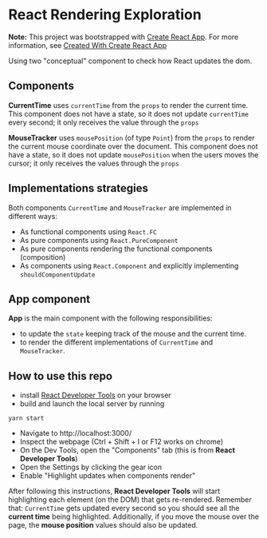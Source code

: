 # React Rendering Exploration

**Note:** This project was bootstrapped with [Create React App](https://github.com/facebook/create-react-app). For more information, see [Created With Create React App](./created-with-create-react-app.md)

Using two "conceptual" component to check how React updates the dom.

## Components

**CurrentTime** uses `currentTime` from the `props` to render the current time. This component does not have a state, so it does not update `currentTime` every second; it only receives the value through the `props`

**MouseTracker** uses `mousePosition` (of type `Point`) from the `props` to render the current mouse coordinate over the document. This component does not have a state, so it does not update `mousePosition` when the users moves the cursor; it only receives the values through the `props`

## Implementations strategies

Both components `CurrentTime` and `MouseTracker` are implemented in different ways:
- As functional components using `React.FC`
- As pure components using `React.PureComponent`
- As pure components rendering the functional components (composition)
- As components using `React.Component` and explicitly implementing `shouldComponentUpdate`

## App component

**App** is the main component with the following responsibilities:
- to update the `state` keeping track of the mouse and the current time.
- to render the different implementations of `CurrentTime` and `MouseTracker`.

## How to use this repo
- install [React Developer Tools](https://chrome.google.com/webstore/detail/react-developer-tools/fmkadmapgofadopljbjfkapdkoienihi) on your browser
- build and launch the local server by running
```
yarn start
```
- Navigate to http://localhost:3000/
- Inspect the webpage (Ctrl + Shift + I or F12 works on chrome)
- On the Dev Tools, open the "Components" tab (this is from **React Developer Tools**)
- Open the Settings by clicking the gear icon
- Enable "Highlight updates when components render"

After following this instructions, **React Developer Tools** will start highlighting each element (on the DOM) that gets re-rendered. Remember that: `CurrentTime` gets updated every second so you should see all the **current time** being highlighted. Additionally, if you move the mouse over the page, the **mouse position** values should also be updated.